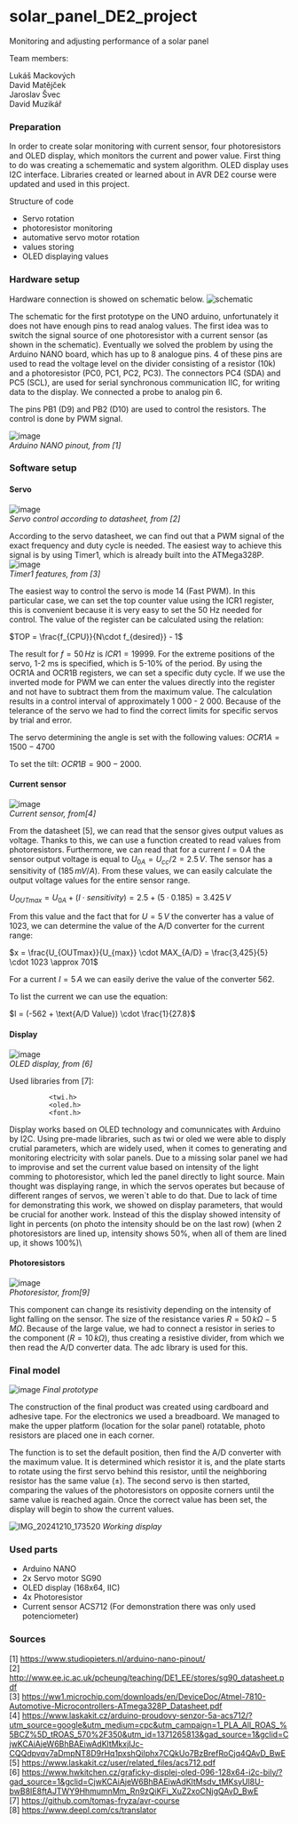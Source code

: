 # solar_panel_DE2_project
Monitoring and adjusting performance of a solar panel


Team members:

Lukáš Mackových\
David Matějček\
Jaroslav Švec\
David Muzikář

### Preparation
In order to create solar monitoring with current sensor, four photoresistors and OLED display, which monitors the current and power value. First thing to do was creating a schemematic and system algorithm.
OLED display uses I2C interface. Libraries created or learned about in AVR DE2 course were updated and used in this project. 

Structure of code

- Servo rotation
- photoresistor monitoring
- automative servo motor rotation
- values storing
- OLED displaying values
  
### Hardware setup
Hardware connection is showed on schematic below.
![schematic](https://github.com/user-attachments/assets/cd43df7a-ca8a-48cf-9797-bcc118313665)

The schematic for the first prototype on the UNO arduino, unfortunately it does not have enough pins to read analog values. The first idea was to switch the signal source of one photoresistor with a current sensor (as shown in the schematic). Eventually we solved the problem by using the Arduino NANO board, which has up to 8 analogue pins. 4 of these pins are used to read the voltage level on the divider consisting of a resistor (10k) and a photoresistor (PC0, PC1, PC2, PC3). The connectors PC4 (SDA) and PC5 (SCL), are used for serial synchronous communication IIC, for writing data to the display. We connected a probe to analog pin 6.

The pins PB1 (D9) and PB2 (D10) are used to control the resistors. The control is done by PWM signal. 


![image](https://github.com/user-attachments/assets/803730a9-5853-4a67-862d-e48125dab336) \
*Arduino NANO pinout, from [1]* 

### Software setup

#### Servo
![image](https://github.com/user-attachments/assets/7abaa3bd-5444-482b-98fa-11c60e8b1147) \
*Servo control according to datasheet, from [2]* 

According to the servo datasheet, we can find out that a PWM signal of the exact frequency and duty cycle is needed. The easiest way to achieve this signal is by using Timer1, which is already built into the ATMega328P. \
![image](https://github.com/user-attachments/assets/25499d6c-944d-4033-aecf-a007b1f6d0ba) \
*Timer1 features, from [3]* 

The easiest way to control the servo is mode 14 (Fast PWM). In this particular case, we can set the top counter value using the ICR1 register, this is convenient because it is very easy to set the 50 Hz needed for control. The value of the register can be calculated using the relation:

$TOP = \frac{f_{CPU}}{N\cdot f_{desired}} - 1$

The result for $f = 50\,Hz$ is $ICR1 = 19 999$. For the extreme positions of the servo, 1-2 ms is specified, which is 5-10% of the period. By using the OCR1A and OCR1B registers, we can set a specific duty cycle. If we use the inverted mode for PWM we can enter the values directly into the register and not have to subtract them from the maximum value. The calculation results in a control interval of approximately 1 000 - 2 000. Because of the telerance of the servo we had to find the correct limits for specific servos by trial and error. 

The servo determining the angle is set with the following values: $OCR1A = 1 500 - 4 700$

To set the tilt: $OCR1B = 900 - 2 000$.



#### Current sensor
![image](https://github.com/user-attachments/assets/91da927b-1b6a-47b6-bb32-0f8962081bee) \
*Current sensor, from[4]* 

From the datasheet [5], we can read that the sensor gives output values as voltage. Thanks to this, we can use a function created to read values from photoresistors. Furthermore, we can read that for a current $I = 0\,A$ the sensor output voltage is equal to $U_{0A} = U_{cc}/2 = 2.5 \,V$. The sensor has a sensitivity of ($185 \, mV/A$). From these values, we can easily calculate the output voltage values for the entire sensor range. 

$U_{OUTmax} = U_{0A} + (I \cdot sensitivity) = 2.5 + (5 \cdot 0.185) = 3.425 \,V$

From this value and the fact that for $U = 5\,V$ the converter has a value of 1023, we can determine the value of the A/D converter for the current range:

$x = \frac{U_{OUTmax}}{U_{max}} \cdot MAX_{A/D} = \frac{3,425}{5} \cdot 1023 \approx 701$

For a current $I = 5\,A$ we can easily derive the value of the converter 562.

To list the current we can use the equation:

$I = (-562 + \text{A/D Value}) \cdot \frac{1}{27.8}$


#### Display 
![image](https://github.com/user-attachments/assets/7bee33f4-e9fd-4415-8c4b-683bdc1ebba1) \
*OLED display, from [6]* 

Used libraries from [7]: 
              
              <twi.h>
              <oled.h>
              <font.h>
              
Display works based on OLED technology and comunnicates with Arduino by I2C. Using pre-made libraries, such as twi or oled we were able to disply crutial parameters, which are widely used, when it comes to generating and monitoring electricity with solar panels. Due to a missing solar panel we had to improvise and set the current value based on intensity of the light comming to photoresistor, which led the panel directly to light source. Main thought was displaying range, in which the servos operates but because of different ranges of servos, we weren`t able to do that. Due to lack of time for demonstrating this work, we showed on display parameters, that would be crucial for another work. Instead of this the display showed intensity of light in percents (on photo the intensity should be on the last row) (when 2 photoresistors are lined up, intensity shows 50%, when all of them are lined up, it shows 100%)\



#### Photoresistors
![image](https://github.com/user-attachments/assets/487535ff-05be-4f0f-b1c6-c38676dc2e31)\
*Photoresistor, from[9]*

This component can change its resistivity depending on the intensity of light falling on the sensor. The size of the resistance varies $R = 50 \, k \Omega - 5 \, M\Omega$. Because of the large value, we had to connect a resistor in series to the component ($R = 10 \, k\Omega$), thus creating a resistive divider, from which we then read the A/D converter data. The adc library is used for this. 


### Final model
![image](https://github.com/user-attachments/assets/d5e304b8-9b7b-4a56-8065-40c3d68b44ec)
*Final prototype*

The construction of the final product was created using cardboard and adhesive tape. For the electronics we used a breadboard. We managed to make the upper platform (location for the solar panel) rotatable, photo resistors are placed one in each corner.

The function is to set the default position, then find the A/D converter with the maximum value. It is determined which resistor it is, and the plate starts to rotate using the first servo behind this resistor, until the neighboring resistor has the same value ($\pm$). The second servo is then started, comparing the values of the photoresistors on opposite corners until the same value is reached again. Once the correct value has been set, the display will begin to show the current values. 

![IMG_20241210_173520](https://github.com/user-attachments/assets/764eb051-6cd5-45c0-9339-5018a1523d63)
*Working display*

### Used parts

 - Arduino NANO
 - 2x Servo motor SG90
 - OLED display (168x64, IIC)
 - 4x Photoresistor
 - Current sensor ACS712 (For demonstration there was only used potenciometer)

### Sources
[1] https://www.studiopieters.nl/arduino-nano-pinout/ \
[2] http://www.ee.ic.ac.uk/pcheung/teaching/DE1_EE/stores/sg90_datasheet.pdf \
[3] https://ww1.microchip.com/downloads/en/DeviceDoc/Atmel-7810-Automotive-Microcontrollers-ATmega328P_Datasheet.pdf \
[4] https://www.laskakit.cz/arduino-proudovy-senzor-5a-acs712/?utm_source=google&utm_medium=cpc&utm_campaign=1_PLA_All_ROAS_%5BCZ%5D_tROAS_570%2F350&utm_id=1371265813&gad_source=1&gclid=CjwKCAiAjeW6BhBAEiwAdKltMkxjIJc-CQQdpvqv7aDmpNT8D9rHq1pxshQiIphx7CQkUo7BzBrefRoCjq4QAvD_BwE \
[5] https://www.laskakit.cz/user/related_files/acs712.pdf \
[6] https://www.hwkitchen.cz/graficky-displej-oled-096-128x64-i2c-bily/?gad_source=1&gclid=CjwKCAiAjeW6BhBAEiwAdKltMsdv_tMKsyUl8U-bwB8IE8ftAJTWY9HhmumnMm_Rn9zQiKFi_XuZ2xoCNjgQAvD_BwE \
[7] https://github.com/tomas-fryza/avr-course \
[8] https://www.deepl.com/cs/translator
